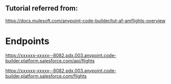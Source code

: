## Tutorial referred from: 
https://docs.mulesoft.com/anypoint-code-builder/tut-af-amflights-overview

# Endpoints
https://xxxxxx-xxxxx--8082.pdx.003.anypoint.code-builder.platform.salesforce.com/api/flights 
 
https://xxxxxx-xxxxx--8082.pdx.003.anypoint.code-builder.platform.salesforce.com/flights 

